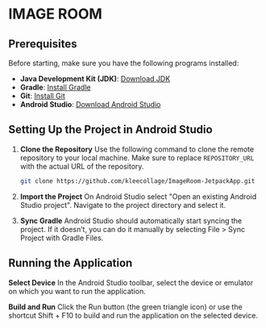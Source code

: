 # IMAGE ROOM
## Prerequisites

Before starting, make sure you have the following programs installed:

- **Java Development Kit (JDK)**: [Download JDK](https://www.oracle.com/java/technologies/javase-downloads.html)
- **Gradle**: [Install Gradle](https://gradle.org/install/)
- **Git**: [Install Git](https://git-scm.com/book/en/v2/Getting-Started-Installing-Git)
- **Android Studio**: [Download Android Studio](https://developer.android.com/studio)

## Setting Up the Project in Android Studio

1. **Clone the Repository**
   Use the following command to clone the remote repository to your local machine. Make sure to replace `REPOSITORY_URL` with the actual URL of the repository.

   ```sh
   git clone https://github.com/kleecollage/ImageRoom-JetpackApp.git

1. **Import the Project**
   On Android Studio select "Open an existing Android Studio project".
   Navigate to the project directory and select it.

3. **Sync Gradle**
   Android Studio should automatically start syncing the project. If it doesn’t, you can do it manually by selecting File > Sync Project with Gradle Files.

## Running the Application

**Select Device**
   In the Android Studio toolbar, select the device or emulator on which you want to run the application.

**Build and Run**
   Click the Run button (the green triangle icon) or use the shortcut Shift + F10 to build and run the application on the selected device.







